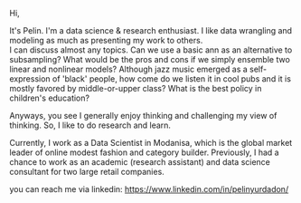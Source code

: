Hi,

It's Pelin. I'm a data science & research enthusiast. I like data wrangling and modeling as much as presenting my work to others.   
I can discuss almost any topics. 
Can we use a basic ann as an alternative to subsampling?
What would be the pros and cons if we simply ensemble two linear and nonlinear models? 
Although jazz music emerged as a self-expression of 'black' people, how come do we listen it in cool pubs and it is mostly favored by middle-or-upper class?
What is the best policy in children's education? 

Anyways, you see I generally enjoy thinking and challenging my view of thinking. So, I like to do research and learn.

Currently, I work as a Data Scientist in Modanisa, which is the global market leader of online modest fashion and category builder. 
Previously, I had a chance to work as an academic (research assistant) and data science consultant for two large retail companies.

you can reach me via linkedin: https://www.linkedin.com/in/pelinyurdadon/
